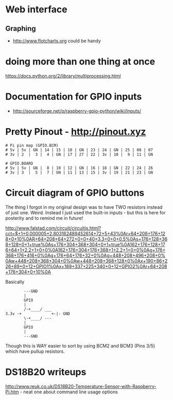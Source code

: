 # Web interface

## Graphing

 * http://www.flotcharts.org could be handy

# doing more than one thing at once

https://docs.python.org/2/library/multiprocessing.html

# Documentation for GPIO inputs

* http://sourceforge.net/p/raspberry-gpio-python/wiki/Inputs/

# Pretty Pinout - http://pinout.xyz

    # Pi pin map (GPIO.BCM)
    # 5v | 5v | GN | 14 | 15 | 18 | GN | 23 | 24 | GN | 25 | 08 | 07
    # 3v | 2  |  3 |  4 | GN | 17 | 27 | 22 | 3v | 10 |  9 | 11 | GN

    # GPIO.BOARD
    # 5v | 5v | GN |  8 | 10 | 12 | GN | 16 | 18 | GN | 22 | 24 | 26
    # 3v | 3  |  5 |  7 | GN | 11 | 13 | 15 | 3v | 19 | 21 | 23 | GN


# Circuit diagram of GPIO buttons

The thing I forgot in my original design was to have TWO resistors instead of just one. Weird. Instead I just used the built-in inputs - but this is here for posterity and to remind me in future!

http://www.falstad.com/circuit/circuitjs.html?cct=$+1+0.000005+2.803162489452614+72+5+43%0Ar+64+208+176+128+0+10%0AR+64+208+64+272+0+0+40+3.3+0+0+0.5%0As+176+128+368+128+0+1+true%0As+176+304+368+304+0+1+true%0A162+176+128+176+64+1+2.2+1+0+0%0A162+176+304+176+368+1+2.2+1+0+0%0Ag+176+368+176+416+0%0Ag+176+64+176+32+0%0Ag+448+208+496+208+0%0Aw+448+208+368+304+0%0Aw+448+208+368+128+0%0Ax+190+86+226+89+0+12+GPIO1%0Ax+189+337+225+340+0+12+GPIO2%0Ar+64+208+176+304+0+10%0A

Basically

            ---GND
            |
            GPIO
            |
            /-+____/ ___
    3.3v -+             +-|- GND
            \-+____/ ---
            |
            GPIO
            |
            ---GND
Though this is WAY easier to sort by using BCM2 and BCM3 (Pins 3/5) which have pullup resistors. 

# DS18B20 writeups

http://www.reuk.co.uk/DS18B20-Temperature-Sensor-with-Raspberry-Pi.htm - neat one about command line usage options
